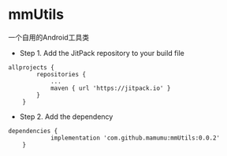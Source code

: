 # mmUtils
一个自用的Android工具类

* Step 1. Add the JitPack repository to your build file
```
allprojects {
		repositories {
			...
			maven { url 'https://jitpack.io' }
		}
	}
```
* Step 2. Add the dependency
```
dependencies {
	        implementation 'com.github.mamumu:mmUtils:0.0.2'
	}
```
